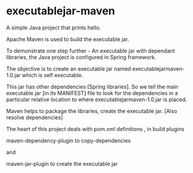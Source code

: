 executablejar-maven
===================

A simple Java project that prints hello.

Apache Maven is used  to build the  executable jar.

To demonstrate one step further - An executable jar with dependant libraries, the Java project is configured in Spring framework.


The objective is to create an executable jar named executablejarmaven-1.0.jar which is self executable.

This jar has other dependencies [Spring libraries]. So we tell the main executable jar [in its MANIFEST] file to look for the dependencies in a particular relative location to where executablejarmaven-1.0.jar is placed.

Maven helps to package the libraries, create the executable jar. [Also resolve dependencies]

The heart of this project deals with pom.xml definitions , in  build plugins  

maven-dependency-plugin  to copy-dependencies

and

maven-jar-plugin to create the executable jar
